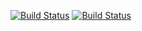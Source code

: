 [![Build Status](https://app.travis-ci.com/mapilsey/lab04.svg?token=yU2M9gzwExZ8oceeF6KX&branch=main)](https://app.travis-ci.com/mapilsey/lab04)
[![Build Status](https://app.travis-ci.com/mapilsey/lab04.svg?token=yU2M9gzwExZ8oceeF6KX&branch=master)](https://app.travis-ci.com/mapilsey/lab04)
